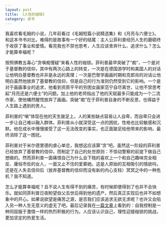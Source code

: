 ```yaml
---
layout: post
title: 《人性的枷锁》
category: 读书
---
```


我喜欢看毛姆的小说，几年前看过《毛姆短篇小说精选集》和《月亮与六便士》。和这本书书对比，难得的是故事有一个好的结尾：主人公菲利普经历人生的磨砺终于收获了事业和爱情。看完我也不禁也思考，人生应该舍弃什么、追求什么？怎么才能算幸福呢？

按照佛教五毒心“贪嗔痴慢疑”来看人性的枷锁。菲利普最早突破了“痴”，一个是对于基督教的信仰，其中有两次心路上的转变，一次是在德国游学时和美国人的对话让他明白基督教也并非是永远的真理；一次是巴黎学画画时期和克郎肖的对话让他明白虽然他放弃了基督教的信仰，但是自己的行为准则仍然受到它的影响。一个是对于画画事业的追求，他看到资质平平的穷困女画家范宁自尽离世，让他不禁思考起“月亮还是六便士”的问题。加上他的老师指出了他的天赋最多只能成为一个二流作家，使他幡然醒悟放弃了画画。突破“痴”在于菲利普自身的不断反思，也得益于人生路上遇到的贵人。

菲利普的“嗔”体现在他的天生跛足上，人的某些缺点容易让人自卑，而自卑只会进一步让自己难以融入群体。菲利普从小就深受这一点的困扰，性格也比较敏感和沉默。他在成长中慢慢接受了这一无法改变的事实，也正面跛足给他带来的影响，最终消除了这一困扰。

菲利普对于米尔德里德的虐心单恋，我想这应该算“贪”吧。虽然这一阶段的菲利普已经放弃了基督教的信仰，而制定了自己的处世原则：不惊动警察的前提下做自己想做的。然而菲利普一面痛恨自己为什么会下贱的喜欢上一个和自己趣味完全相反、庸俗市侩的女人，一面又止不住的爱慕她。这是人原始的互相吸引的情欲吗，还是在人失去信仰后（放弃基督教的信仰而没有新的内心支柱）冥冥之中的一种危机？我不知道。

怎么才能算幸福呢？且不说人生有得不到的痛苦，有时候即便得到了也并不会快乐。就如同菲利普日夜盼望伯父去世后得到他的遗产，然后真正实现后也并不如想象中的开心。如果说欲望是痛苦之源，是否我们应该追求无欲无求呢？也许又会陷入另一种人生无意义的虚无了吧。最后记录我在[一篇文章](https://mp.weixin.qq.com/s/B-T6HGOAb0uOHsfsWkro7Q)上看到的：自我控制是一种同屈服于激情一样的热烈积极的行为。人应该认识自己，理性迎接枷锁的挑战，更加坚定的热爱生活。




